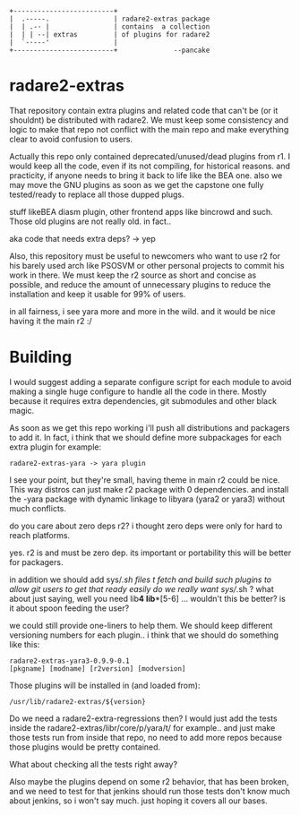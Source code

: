 	+-------------------------+
	|  .-----.                | radare2-extras package
	|  | .-· |                | contains  a collection
	|  | | --| extras         | of plugins for radare2
	|  `-·---'                |
	+-------------------------+              --pancake

radare2-extras
==============
That repository contain extra plugins and related code that
can't be (or it shouldnt) be distributed with radare2. We
must keep some consistency and logic to make that repo not
conflict with the main repo and make everything clear to
avoid confusion to users.

Actually this repo only contained deprecated/unused/dead
plugins from r1. I would keep all the code, even if its not
compiling, for historical reasons. and practicity, if anyone
needs to bring it back to life like the BEA one. also we may
move the GNU plugins as soon as we get the capstone one fully
tested/ready to replace all those dupped plugs.

stuff likeBEA diasm plugin, other frontend apps like bincrowd
and such. Those old plugins are not really old. in fact.. 

aka code that needs extra deps? -> yep

Also, this repository must be useful to newcomers who want to
use r2 for his barely used arch like PSOSVM or other personal
projects to commit his work in there. We must keep the r2
source as short and concise as possible, and reduce the
amount of unnecessary plugins to reduce the installation and
keep it usable for 99% of users.

in all fairness, i see yara more and more in the wild. and
it would be nice having it the main r2 :/

Building
========
I would suggest adding a separate configure script for each
module to avoid making a single huge configure to handle all
the code in there. Mostly because it requires extra
dependencies, git submodules and other black magic.

As soon as we get this repo working i'll push all distributions
and packagers to add it. In fact, i think that we should define
more subpackages for each extra plugin for example:
    
	radare2-extras-yara -> yara plugin

I see your point, but they're small, having theme in main r2
could be nice. This way distros can just make r2 package with 0
dependencies. and install the -yara package with dynamic linkage
to libyara (yara2 or yara3) without much conflicts.

do you care about zero deps r2? i thought zero deps were only
for hard to reach platforms.

yes. r2 is and must be zero dep. its important or portability
this will be better for packagers.

in addition we should add sys/*.sh files t fetch and build such
plugins to allow git users to get that ready easily do we really
want sys/*.sh ? what about just saying, well you need lib**4 lib***[5-6] ...
wouldn't this be better? is it about spoon feeding the user?

we could still provide one-liners to help them. We should keep
different versioning numbers for each plugin.. i think that we
should do something like this:

	radare2-extras-yara3-0.9.9-0.1
	[pkgname] [modname] [r2version] [modversion]

Those plugins will be installed in (and loaded from):
    
    /usr/lib/radare2-extras/${version}

Do we need a radare2-extra-regressions then?
I would just add the tests inside the radare2-extras/libr/core/p/yara/t/
for example.. and just make those tests run from inside that
repo, no need to add more repos because those plugins would be
pretty contained.

What about checking all the tests right away?

Also maybe the plugins depend on some r2 behavior, that has
been broken, and we need to test for that jenkins should run
those tests don't know much about jenkins, so i won't say much.
just hoping it covers all our bases.
